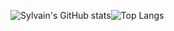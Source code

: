 
![Sylvain's GitHub stats](https://github-readme-stats.vercel.app/api?username=Sylvain-Valvassori&show_icons=true&theme=react&hide_border)![Top Langs](https://github-readme-stats.vercel.app/api/top-langs/?username=Sylvain-Valvassori&langs_count=8t&theme=react&hide_border)
